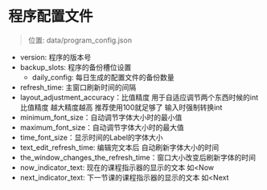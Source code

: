 # 程序配置文件
>位置: data/program_config.json
* version: 程序的版本号
* backup_slots: 程序的备份槽位设置
  * daily_config: 每日生成的配置文件的备份数量
* refresh_time: 主窗口刷新时间的间隔
* layout_adjustment_accuracy：比值精度 用于自适应调节两个东西时候的int比值精度 越大精度越高 推荐使用100就足够了 输入时强制转换int
* minimum_font_size：自动调节字体大小时的最小值
* maximum_font_size：自动调节字体大小时的最大值
* time_font_size：显示时间的Label的字体大小
* text_edit_refresh_time: 编辑完文本后 自动刷新字体大小的时间
* the_window_changes_the_refresh_time：窗口大小改变后刷新字体的时间
* now_indicator_text: 现在的课程指示器的显示的文本 如<Now
* next_indicator_text: 下一节课的课程指示器的显示的文本 如<Next